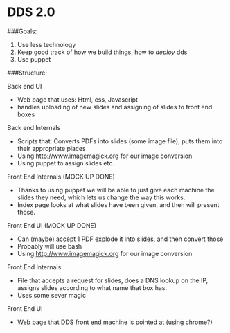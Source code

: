 DDS 2.0
======


###Goals:  
1.  Use less technology  
2.  Keep good track of how we build things, how to *deploy* dds  
3.  Use puppet


###Structure:  

Back end UI
  * Web page that uses: Html, css, Javascript  
  * handles uploading of new slides and assigning of slides to front end boxes  

Back end Internals  
  * Scripts that: Converts PDFs into slides (some image file), puts them into
    their appropriate places  
  * Using http://www.imagemagick.org for our image conversion  
  * Using puppet to assign slides etc.

Front End Internals (MOCK UP DONE)  
  * Thanks to using puppet we will be able to just give each machine the slides
    they need, which lets us change the way this works.
  * Index page looks at what slides have been given, and then will present
    those.

Front End UI (MOCK UP DONE)  
  * Can (maybe) accept 1 PDF explode it into slides, and then convert those  
  * Probably will use bash  
  * Using http://www.imagemagick.org for our image conversion  

Front End Internals  
  * File that accepts a request for slides, does a DNS lookup on the IP, assigns
    slides according to what name that box has.
  * Uses some sever magic 

Front End UI
  * Web page that DDS front end machine is pointed at (using chrome?)  
